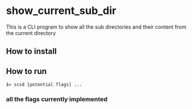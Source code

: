 # show_current_sub_dir

This is a CLI program to show all the sub directories and their content from the current directory

## How to install

## How to run

```
$> scsd [potential flags] ...
```
### all the flags currently implemented
